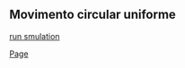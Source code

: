 ## Movimento circular uniforme

[run smulation](mcu_ohs_Simulation.xhtml)

[Page](https://humbertocarmona.github.io/mcu/)
